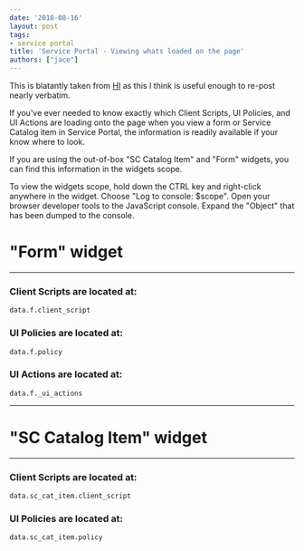```yaml
---
date: '2018-08-16'
layout: post
tags:
- service portal
title: 'Service Portal - Viewing whats loaded on the page'
authors: ["jace"]
---
```


This is blatantly taken from
[HI](https://hi.service-now.com/kb_view.do?sys_kb_id=cc706ab7db19db4058dcf4621f96194e)
as this I think is useful enough to re-post nearly verbatim.

If you've ever needed to know exactly which Client Scripts, UI Policies,
and UI Actions are loading onto the page when you view a form or Service
Catalog item in Service Portal, the information is readily available if
your know where to look.

If you are using the out-of-box "SC Catalog Item" and "Form" widgets,
you can find this information in the widgets scope.

To view the widgets scope, hold down the CTRL key and right-click
anywhere in the widget. Choose "Log to console: \$scope". Open your
browser developer tools to the JavaScript console. Expand the "Object"
that has been dumped to the console.

# "Form" widget

------------------------------------------------------------------------

### Client Scripts are located at:

`data.f.client_script`

### UI Policies are located at:

`data.f.policy`

### UI Actions are located at:

`data.f._ui_actions`

------------------------------------------------------------------------

# "SC Catalog Item" widget

------------------------------------------------------------------------

### Client Scripts are located at:

`data.sc_cat_item.client_script`

### UI Policies are located at:

`data.sc_cat_item.policy`
